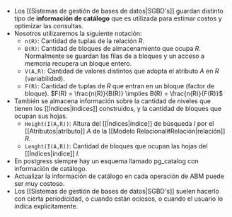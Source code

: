 - Los [[Sistemas de gestión de bases de datos|SGBD's]] guardan distinto tipo de **información de catálogo** que es utilizada para estimar costos y optimizar las consultas.
- Nosotros utilizaremos la siguiente notación:
	- `n(R)`: Cantidad de tuplas de la relación *R*.
	- `B(R)`: Cantidad de bloques de almacenamiento que ocupa *R*. Normalmente se guardan las filas de a bloques y un acceso a memoria recupera un bloque entero.
	- `V(A,R)`: Cantidad de valores distintos que adopta el atributo *A* en *R* (variabilidad).
	- `F(R)`: Cantidad de tuplas de *R* que entran en un bloque (factor de bloque). $F(R) = \frac{n(R)}{B(R)} \implies B(R) = \frac{n(R)}{F(R)}$
- También se almacena información sobre la cantidad de niveles que tienen los [[Índices|índices]] construidos, y la cantidad de bloques que ocupan sus hojas.
	- `Height(I(A,R))`: Altura del [[Índices|índice]] de búsqueda *I* por el [[Atributos|atributo]] *A* de la [[Modelo Relacional#Relación|relación]] *R*.
	- `Lenght(I(A,R))`: Cantidad de bloques que ocupan las hojas del [[Índices|índice]] *I*.
- En postgress siempre hay un esquema llamado pg_catalog con información de catálogo.
- Actualizar la información de catálogo en cada operación de ABM puede ser muy costoso.
- Los [[Sistemas de gestión de bases de datos|SGBD's]] suelen hacerlo con cierta periodicidad, o cuando están ociosos, o cuando el usuario lo indica explícitamente.